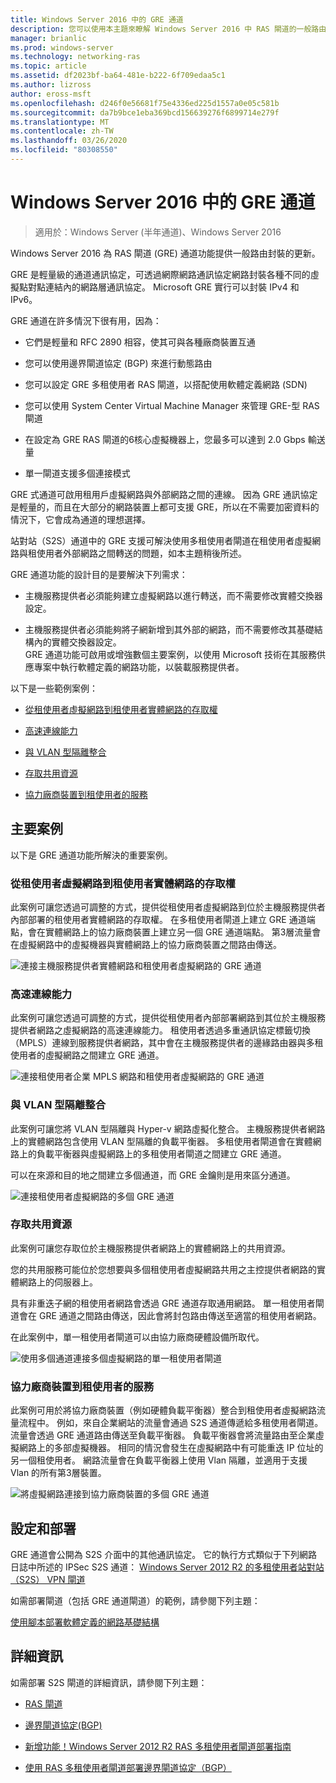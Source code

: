 ```yaml
---
title: Windows Server 2016 中的 GRE 通道
description: 您可以使用本主題來瞭解 Windows Server 2016 中 RAS 閘道的一般路由封裝（GRE）通道功能更新。
manager: brianlic
ms.prod: windows-server
ms.technology: networking-ras
ms.topic: article
ms.assetid: df2023bf-ba64-481e-b222-6f709edaa5c1
ms.author: lizross
author: eross-msft
ms.openlocfilehash: d246f0e56681f75e4336ed225d1557a0e05c581b
ms.sourcegitcommit: da7b9bce1eba369bcd156639276f6899714e279f
ms.translationtype: MT
ms.contentlocale: zh-TW
ms.lasthandoff: 03/26/2020
ms.locfileid: "80308550"
---
```

# <a name="gre-tunneling-in-windows-server-2016"></a>Windows Server 2016 中的 GRE 通道

>適用於：Windows Server (半年通道)、Windows Server 2016

Windows Server 2016 為 RAS 閘道 \(GRE\) 通道功能提供一般路由封裝的更新。  
  
GRE 是輕量級的通道通訊協定，可透過網際網路通訊協定網路封裝各種不同的虛擬點對點連結內的網路層通訊協定。 Microsoft GRE 實行可以封裝 IPv4 和 IPv6。  
  
GRE 通道在許多情況下很有用，因為：  
  
-   它們是輕量和 RFC 2890 相容，使其可與各種廠商裝置互通  
  
-   您可以使用邊界閘道協定 \(BGP\) 來進行動態路由  
  
-   您可以設定 GRE 多租使用者 RAS 閘道，以搭配使用軟體定義網路 \(SDN\)
  
-   您可以使用 System Center Virtual Machine Manager 來管理 GRE\-型 RAS 閘道
  
-   在設定為 GRE RAS 閘道的6核心虛擬機器上，您最多可以達到 2.0 Gbps 輸送量
  
-   單一閘道支援多個連接模式  
  
GRE 式通道可啟用租用戶虛擬網路與外部網路之間的連線。 因為 GRE 通訊協定是輕量的，而且在大部分的網路裝置上都可支援 GRE，所以在不需要加密資料的情況下，它會成為通道的理想選擇。 

站對站（S2S）通道中的 GRE 支援可解決使用多租使用者閘道在租使用者虛擬網路與租使用者外部網路之間轉送的問題，如本主題稍後所述。  
  
GRE 通道功能的設計目的是要解決下列需求：  
  
-   主機服務提供者必須能夠建立虛擬網路以進行轉送，而不需要修改實體交換器設定。  
  
-   主機服務提供者必須能夠將子網新增到其外部的網路，而不需要修改其基礎結構內的實體交換器設定。  
GRE 通道功能可啟用或增強數個主要案例，以使用 Microsoft 技術在其服務供應專案中執行軟體定義的網路功能，以裝載服務提供者。  
  
以下是一些範例案例：  
  
-   [從租使用者虛擬網路到租使用者實體網路的存取權](#BKMK_Access)  
  
-   [高速連線能力](#BKMK_Speed)  
  
-   [與 VLAN 型隔離整合](#BKMK_Integration)  
  
-   [存取共用資源](#BKMK_Shared)  
  
-   [協力廠商裝置到租使用者的服務](#BKMK_thirdparty)  
  
## <a name="key-scenarios"></a>主要案例

以下是 GRE 通道功能所解決的重要案例。  
  
### <a name="access-from-tenant-virtual-networks-to-tenant-physical-networks"></a><a name="BKMK_Access"></a>從租使用者虛擬網路到租使用者實體網路的存取權

此案例可讓您透過可調整的方式，提供從租使用者虛擬網路到位於主機服務提供者內部部署的租使用者實體網路的存取權。 在多租使用者閘道上建立 GRE 通道端點，會在實體網路上的協力廠商裝置上建立另一個 GRE 通道端點。 第3層流量會在虛擬網路中的虛擬機器與實體網路上的協力廠商裝置之間路由傳送。  
  
![連接主機服務提供者實體網路和租使用者虛擬網路的 GRE 通道](../../media/gre-tunneling-in-windows-server/GRE_.png)  
  
### <a name="high-speed-connectivity"></a><a name="BKMK_Speed"></a>高速連線能力

此案例可讓您透過可調整的方式，提供從租使用者內部部署網路到其位於主機服務提供者網路之虛擬網路的高速連線能力。 租使用者透過多重通訊協定標籤切換（MPLS）連線到服務提供者網路，其中會在主機服務提供者的邊緣路由器與多租使用者的虛擬網路之間建立 GRE 通道。  
  
![連接租使用者企業 MPLS 網路和租使用者虛擬網路的 GRE 通道](../../media/gre-tunneling-in-windows-server/GRE-.png)  
  
### <a name="integration-with-vlan-based-isolation"></a><a name="BKMK_Integration"></a>與 VLAN 型隔離整合

此案例可讓您將 VLAN 型隔離與 Hyper-v 網路虛擬化整合。 主機服務提供者網路上的實體網路包含使用 VLAN 型隔離的負載平衡器。 多租使用者閘道會在實體網路上的負載平衡器與虛擬網路上的多租使用者閘道之間建立 GRE 通道。  
  
可以在來源和目的地之間建立多個通道，而 GRE 金鑰則是用來區分通道。  
  
![連接租使用者虛擬網路的多個 GRE 通道](../../media/gre-tunneling-in-windows-server/GRE-VLANIsolation.png)  
  
### <a name="access-shared-resources"></a><a name="BKMK_Shared"></a>存取共用資源

此案例可讓您存取位於主機服務提供者網路上的實體網路上的共用資源。  
  
您的共用服務可能位於您想要與多個租使用者虛擬網路共用之主控提供者網路的實體網路上的伺服器上。  
  
具有非重迭子網的租使用者網路會透過 GRE 通道存取通用網路。 單一租使用者閘道會在 GRE 通道之間路由傳送，因此會將封包路由傳送至適當的租使用者網路。  
  
在此案例中，單一租使用者閘道可以由協力廠商硬體設備所取代。  
  
![使用多個通道連接多個虛擬網路的單一租使用者閘道](../../media/gre-tunneling-in-windows-server/GRE-SharedResource.png)  
  
### <a name="services-of-third-party-devices-to-tenants"></a><a name="BKMK_thirdparty"></a>協力廠商裝置到租使用者的服務

此案例可用於將協力廠商裝置（例如硬體負載平衡器）整合到租使用者虛擬網路流量流程中。 例如，來自企業網站的流量會通過 S2S 通道傳遞給多租使用者閘道。 流量會透過 GRE 通道路由傳送至負載平衡器。 負載平衡器會將流量路由至企業虛擬網路上的多部虛擬機器。 相同的情況會發生在虛擬網路中有可能重迭 IP 位址的另一個租使用者。 網路流量會在負載平衡器上使用 Vlan 隔離，並適用于支援 Vlan 的所有第3層裝置。  
  
![將虛擬網路連接到協力廠商裝置的多個 GRE 通道](../../media/gre-tunneling-in-windows-server/GREThirdParty.png)  
  
## <a name="configuration-and-deployment"></a>設定和部署

GRE 通道會公開為 S2S 介面中的其他通訊協定。 它的執行方式類似于下列網路日誌中所述的 IPSec S2S 通道： [Windows Server 2012 R2 的多租使用者站對站（S2S） VPN 閘道](https://blogs.technet.com/b/networking/archive/2013/09/29/multi-tenant-site-to-site-s2s-vpn-gateway-with-windows-server-2012-r2.aspx)  
  
如需部署閘道（包括 GRE 通道閘道）的範例，請參閱下列主題：  
  
[使用腳本部署軟體定義的網路基礎結構](../../../networking/sdn/deploy/Deploy-a-Software-Defined-Network-infrastructure-using-scripts.md)
  
## <a name="more-information"></a>詳細資訊

如需部署 S2S 閘道的詳細資訊，請參閱下列主題：  
  
-   [RAS 閘道](RAS-Gateway.md)  
  
-   [邊界閘道協定&#40;BGP&#41;](../bgp/Border-Gateway-Protocol-BGP.md)  
  
-   [新增功能！Windows Server 2012 R2 RAS 多租使用者閘道部署指南](https://blogs.technet.com/b/wsnetdoc/archive/2014/03/26/new-windows-server-2012-r2-RAS-multitenant-gateway-deployment-guide.aspx)  
  
-   [使用 RAS 多租使用者閘道部署邊界閘道協定（BGP）](https://blogs.technet.com/b/wsnetdoc/archive/2014/04/03/deploy-border-gateway-protocol-bgp-with-the-RAS-multitenant-gateway.aspx)  
  


